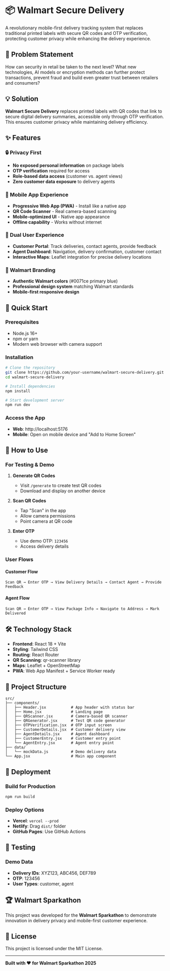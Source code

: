 # 📦 Walmart Secure Delivery

A revolutionary mobile-first delivery tracking system that replaces traditional printed labels with secure QR codes and OTP verification, protecting customer privacy while enhancing the delivery experience.

## 🎯 Problem Statement
How can security in retail be taken to the next level? What new technologies, AI models or encryption methods can further protect transactions, prevent fraud and build even greater trust between retailers and consumers?  

## 💡 Solution

**Walmart Secure Delivery** replaces printed labels with QR codes that link to secure digital delivery summaries, accessible only through OTP verification. This ensures customer privacy while maintaining delivery efficiency.

## ✨ Features

### 🔒 Privacy First
- **No exposed personal information** on package labels
- **OTP verification** required for access
- **Role-based data access** (customer vs. agent views)
- **Zero customer data exposure** to delivery agents

### 📱 Mobile App Experience
- **Progressive Web App (PWA)** - Install like a native app
- **QR Code Scanner** - Real camera-based scanning
- **Mobile-optimized UI** - Native app appearance
- **Offline capability** - Works without internet

### 👥 Dual User Experience
- **Customer Portal**: Track deliveries, contact agents, provide feedback
- **Agent Dashboard**: Navigation, delivery confirmation, customer contact
- **Interactive Maps**: Leaflet integration for precise delivery locations

### 🎨 Walmart Branding
- **Authentic Walmart colors** (#0071ce primary blue)
- **Professional design system** matching Walmart standards
- **Mobile-first responsive design**

## 🚀 Quick Start

### Prerequisites
- Node.js 16+
- npm or yarn
- Modern web browser with camera support

### Installation

```bash
# Clone the repository
git clone https://github.com/your-username/walmart-secure-delivery.git
cd walmart-secure-delivery

# Install dependencies
npm install

# Start development server
npm run dev
```

### Access the App
- **Web**: http://localhost:5176
- **Mobile**: Open on mobile device and "Add to Home Screen"

## 📱 How to Use

### For Testing & Demo

1. **Generate QR Codes**
   - Visit `/generate` to create test QR codes
   - Download and display on another device

2. **Scan QR Codes**
   - Tap "Scan" in the app
   - Allow camera permissions
   - Point camera at QR code

3. **Enter OTP**
   - Use demo OTP: `123456`
   - Access delivery details

### User Flows

#### Customer Flow
```
Scan QR → Enter OTP → View Delivery Details → Contact Agent → Provide Feedback
```

#### Agent Flow
```
Scan QR → Enter OTP → View Package Info → Navigate to Address → Mark Delivered
```

## 🛠️ Technology Stack

- **Frontend**: React 18 + Vite
- **Styling**: Tailwind CSS
- **Routing**: React Router
- **QR Scanning**: qr-scanner library
- **Maps**: Leaflet + OpenStreetMap
- **PWA**: Web App Manifest + Service Worker ready

## 📁 Project Structure

```
src/
├── components/
│   ├── Header.jsx           # App header with status bar
│   ├── Home.jsx             # Landing page
│   ├── QRScanner.jsx        # Camera-based QR scanner
│   ├── QRGenerator.jsx      # Test QR code generator
│   ├── OTPVerification.jsx  # OTP input screen
│   ├── CustomerDetails.jsx  # Customer delivery view
│   ├── AgentDetails.jsx     # Agent dashboard
│   ├── CustomerEntry.jsx    # Customer entry point
│   └── AgentEntry.jsx       # Agent entry point
├── data/
│   └── mockData.js          # Demo delivery data
└── App.jsx                  # Main app component
```

## 🚀 Deployment

### Build for Production
```bash
npm run build
```

### Deploy Options
- **Vercel**: `vercel --prod`
- **Netlify**: Drag `dist/` folder
- **GitHub Pages**: Use GitHub Actions

## 🧪 Testing

### Demo Data
- **Delivery IDs**: XYZ123, ABC456, DEF789
- **OTP**: 123456
- **User Types**: customer, agent

## 🏆 Walmart Sparkathon

This project was developed for the **Walmart Sparkathon** to demonstrate innovation in delivery privacy and mobile-first customer experience.

## 📄 License

This project is licensed under the MIT License.

---

**Built with ❤️ for Walmart Sparkathon 2025**

